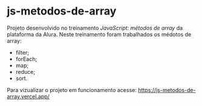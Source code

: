 # js-metodos-de-array

Projeto desenvolvido no treinamento *JavaScript: métodos de array* da plataforma da Alura.
Neste treinamento foram trabalhados os médotos de array:
* filter;
* forEach;
* map;
* reduce;
* sort.

Para vizualizar o projeto em funcionamento acesse: https://js-metodos-de-array.vercel.app/

